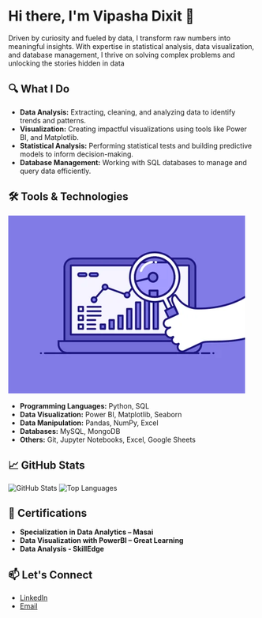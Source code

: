 # Hi there, I'm Vipasha Dixit 👋
Driven by curiosity and fueled by data, I transform raw numbers into meaningful insights. With expertise in statistical analysis, data visualization, and database management, I thrive on solving complex problems and unlocking the stories hidden in data

## 🔍 What I Do
- **Data Analysis:** Extracting, cleaning, and analyzing data to identify trends and patterns.
- **Visualization:** Creating impactful visualizations using tools like Power BI, and Matplotlib.
- **Statistical Analysis:** Performing statistical tests and building predictive models to inform decision-making.
- **Database Management:** Working with SQL databases to manage and query data efficiently.

## 🛠️ Tools & Technologies
![Dashboard GIF](https://github.com/Vipasha23/Vipasha23/blob/main/giphy%20(1).webp) 
- **Programming Languages:** Python, SQL
- **Data Visualization:** Power BI, Matplotlib, Seaborn
- **Data Manipulation:** Pandas, NumPy, Excel
- **Databases:** MySQL, MongoDB
- **Others:** Git, Jupyter Notebooks, Excel, Google Sheets

## 📈 GitHub Stats
![GitHub Stats](https://github-readme-stats.vercel.app/api?username=Vipasha23&show_icons=true&theme=radical)
![Top Languages](https://github-readme-stats.vercel.app/api/top-langs/?username=Vipasha23&layout=compact&theme=radical)


## 🏅 Certifications
- **Specialization in Data Analytics – Masai**
- **Data Visualization with PowerBI – Great Learning**
- **Data Analysis - SkillEdge**

## 📫 Let's Connect
- [LinkedIn](https://www.linkedin.com/in/vipasha-dixit-9370431b9)
- [Email](mailto:vipashadixit@gmail.com)



